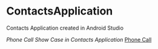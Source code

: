 # ContactsApplication
Contacts Application created in Android Studio

*Phone Call Show Case in Contacts Application*
[Phone Call](In%20Phone%20Call.png)

